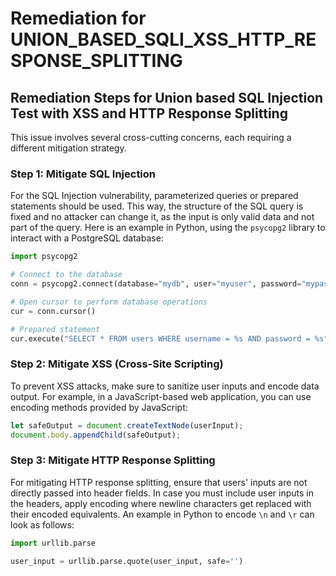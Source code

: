 # Remediation for UNION_BASED_SQLI_XSS_HTTP_RESPONSE_SPLITTING

## Remediation Steps for Union based SQL Injection Test with XSS and HTTP Response Splitting

This issue involves several cross-cutting concerns, each requiring a different mitigation strategy. 

### Step 1: Mitigate SQL Injection
For the SQL Injection vulnerability, parameterized queries or prepared statements should be used. This way, the structure of the SQL query is fixed and no attacker can change it, as the input is only valid data and not part of the query. Here is an example in Python, using the `psycopg2` library to interact with a PostgreSQL database:

```python
import psycopg2

# Connect to the database
conn = psycopg2.connect(database="mydb", user="myuser", password="mypassword")

# Open cursor to perform database operations
cur = conn.cursor()

# Prepared statement
cur.execute("SELECT * FROM users WHERE username = %s AND password = %s", (username, hashed_password))
```

### Step 2: Mitigate XSS (Cross-Site Scripting)
To prevent XSS attacks, make sure to sanitize user inputs and encode data output. For example, in a JavaScript-based web application, you can use encoding methods provided by JavaScript:

```javascript
let safeOutput = document.createTextNode(userInput);
document.body.appendChild(safeOutput);
```

### Step 3: Mitigate HTTP Response Splitting
For mitigating HTTP response splitting, ensure that users' inputs are not directly passed into header fields. In case you must include user inputs in the headers, apply encoding where newline characters get replaced with their encoded equivalents. An example in Python to encode `\n` and `\r` can look as follows:

```python
import urllib.parse

user_input = urllib.parse.quote(user_input, safe='')
```